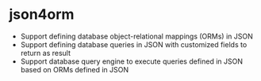 # json4orm
- Support defining database object-relational mappings (ORMs) in JSON
- Support defining database queries in JSON with customized fields to return as result
- Support database query engine to execute queries defined in JSON based on ORMs defined in JSON

